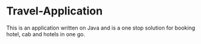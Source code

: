 # Travel-Application
This is an application written on Java and is a one stop solution for booking hotel, cab and hotels in one go.
